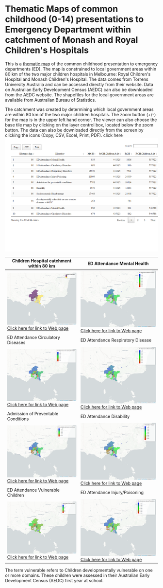 # Thematic Maps of common childhood (0-14) presentations to Emergency Department within catchment of Monash and Royal Children's Hospitals
This is a [thematic map](https://gntem2.github.io/MCHMap)  of the common childhood presentation to emergency departments (ED). The map is constrained to local government areas within 80 km of the two major children hospitals in Melbourne: Royal Children's Hospital and Monash Children's Hospital. The data comes from Torrens University Australia and can be accessed directly from their website. Data on Australian Early Development Census (AEDC) can also be downloaded from the AEDC website. The shapefiles for the local government areas are available from Australian Bureau of Statistics.

The catchment was created by determining which local government areas are within 80 km of the two major children hospitals. The zoom button (+/-) for the map is in the upper left hand corner. The viewer can also choose the base tile map by clicking on the layer control box, located below the zoom button. The data can also be downloaded directly from the screen by clicking the icons (Copy, CSV, Excel, Print, PDF). click here [![data](./DT_DF.png)](./DT_DF.html) 

Children Hospital catchment within 80 km|ED Attendance Mental Health
---|---
<img src= "./ChildrenHospital2.png" >[Click here for link to Web page](./ChildrenHospital.html)|<img src= "./MCH_Mental2.png" >[Click here for link to Web page](./MCH_Mental.html) 
ED Attendance Circulatory Diseases|ED Attendance Respiratory Disease
<img src= "./MCH_Circ2.png"> [Click here for link to Web page](./MCH_Circ.html) |<img src= "./MCH_Resp2.png" >[Click here for link to Web page](./MCH_Resp.html) 
Admission of Preventable Conditions|ED Attendance Disability
<img src= "./MCH_PD2.png" >[Click here for link to Web page](./MCH_PD.html)|<img src= "./MCH_disability2.png" >[Click here for link to Web page](./MCH_disability.html) 
ED Attendance Vulnerable Children|ED Attendance Injury/Poisoning
<img src= "./MCH_AEDC2.png" >[Click here for link to Web page](./MCH_AEDC.html) |<img src= "./MCH_injury2.png" >[Click here for link to Web page](./MCH_injury.html) 

The term vulnerable refers to Children developmentally vulnerable on one or more domains. These children were assessed in their Australian Early Development Census (AEDC) first year at school. 
